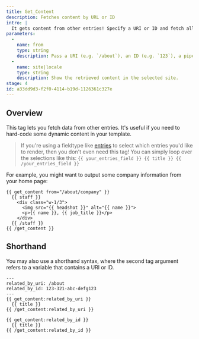 ```yaml
---
title: Get_Content
description: Fetches content by URL or ID
intro: |
  It gets content from other entries! Specify a URI or ID and fetch all the data attached to it.
parameters:
  -
    name: from
    type: string
    description: Pass a URI (e.g. `/about`), an ID (e.g. `123`), a pipe delimited list of them (e.g. `123|456`), or a reference to a variable containing them (e.g. `:from="ids"`), and all retrieved data will be available inside the tag pair.
  -
    name: site|locale
    type: string
    description: Show the retrieved content in the selected site.
stage: 4
id: a33dd9d3-f2f0-4114-b19d-1126361c327e
---
```

## Overview

This tag lets you fetch data from other entries. It's useful if you need to hard-code some dynamic content in your template.

> If you're using a fieldtype like [entries](/fieldtypes/entries) to select which entries you'd like to render, then you don't even need this tag!
> You can simply loop over the selections like this: `{{ your_entries_field }} {{ title }} {{ /your_entries_field }}`

For example, you might want to output some company information from your home page:

```
{{ get_content from="/about/company" }}
  {{ staff }}
    <div class="w-1/3">
      <img src="{{ headshot }}" alt="{{ name }}">
      <p>{{ name }}, {{ job_title }}</p>
    </div>
  {{ /staff }}
{{ /get_content }}
```


## Shorthand

You may also use a shorthand syntax, where the second tag argument refers to a variable that contains a URI or ID.

```
---
related_by_uri: /about
related_by_id: 123-321-abc-defg123
---
{{ get_content:related_by_uri }}
  {{ title }}
{{ /get_content:related_by_uri }}

{{ get_content:related_by_id }}
  {{ title }}
{{ /get_content:related_by_id }}
```
